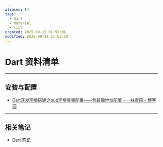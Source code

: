 ```yaml
---
aliases: []
tags:
  - dart
  - material
  - list
created: 2025-09-19 01:55:06
modified: 2025-09-19 21:02:58
---
```


# Dart 资料清单

---

## 安装与配置

* [Dart开发环境搭建之pub环境变量配置——包镜像地址配置 - 一抹青阳 - 博客园](https://www.cnblogs.com/codexspace/p/14377368.html)

---

## 相关笔记

* [Dart 笔记](Dart_Note.md)
